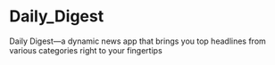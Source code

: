 # Daily_Digest
Daily Digest—a dynamic news app that brings you top headlines from various categories right to your fingertips
